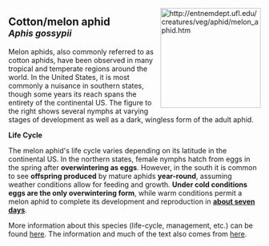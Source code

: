 
<img 
title="http://entnemdept.ufl.edu/creatures/veg/aphid/melon_aphid.htm"
src="http://entnemdept.ufl.edu/creatures/veg/aphid/melon_aphid01.jpg" 
height="200"
class="center"
align="right">

## Cotton/melon aphid <br><sup>*Aphis gossypii*</sup>

Melon aphids, also commonly referred to as cotton aphids, have been observed in many tropical and temperate regions around the world. In the United States, it is most commonly a nuisance in southern states, though some years its reach spans the entirety of the continental US. The figure to the right shows several nymphs at varying stages of development as well as a dark, wingless form of the adult aphid.

**Life Cycle**

The melon aphid's life cycle varies depending on its latitude in the continental US. In the northern states, female nymphs hatch from eggs in the spring after **overwintering as eggs**. However, in the south it is common to see **offspring produced** by mature aphids **year-round**, assuming weather conditions allow for feeding and growth. **Under cold conditions eggs are the only overwintering form**, while warm conditions permit a melon aphid to complete its development and reproduction in [**about seven days**](http://entnemdept.ufl.edu/creatures/veg/aphid/melon_aphid.htm).

More information about this species (life-cycle, management, etc.) can be found [here](http://entnemdept.ufl.edu/creatures/veg/aphid/melon_aphid.htm). The information and much of the text also comes from [here](http://entnemdept.ufl.edu/creatures/veg/aphid/melon_aphid.htm).

<!--stackedit_data:
eyJoaXN0b3J5IjpbLTE4Mjc1MjM2MTIsLTI1Mjc3NjIxNCwxMD
c3MDA4MjA1LC02MTcyOTY5NTFdfQ==
-->